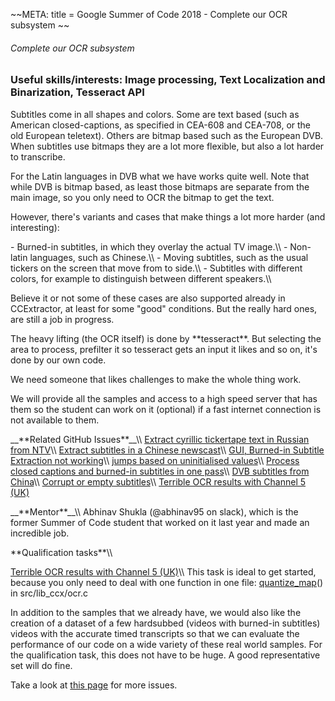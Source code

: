 \~\~META: title = Google Summer of Code 2018 - Complete our OCR
subsystem \~\~

###### Complete our OCR subsystem

### Useful skills/interests: Image processing, Text Localization and Binarization, Tesseract API

Subtitles come in all shapes and colors. Some are text based (such as
American closed-captions, as specified in CEA-608 and CEA-708, or the
old European teletext). Others are bitmap based such as the European
DVB. When subtitles use bitmaps they are a lot more flexible, but also a
lot harder to transcribe.

For the Latin languages in DVB what we have works quite well. Note that
while DVB is bitmap based, as least those bitmaps are separate from the
main image, so you only need to OCR the bitmap to get the text.

However, there\'s variants and cases that make things a lot more harder
(and interesting):

\- Burned-in subtitles, in which they overlay the actual TV image.\\\\ -
Non-latin languages, such as Chinese.\\\\ - Moving subtitles, such as
the usual tickers on the screen that move from to side.\\\\ - Subtitles
with different colors, for example to distinguish between different
speakers.\\\\

Believe it or not some of these cases are also supported already in
CCExtractor, at least for some \"good\" conditions. But the really hard
ones, are still a job in progress.

The heavy lifting (the OCR itself) is done by \*\*tesseract\*\*. But
selecting the area to process, prefilter it so tesseract gets an input
it likes and so on, it\'s done by our own code.

We need someone that likes challenges to make the whole thing work.

We will provide all the samples and access to a high speed server that
has them so the student can work on it (optional) if a fast internet
connection is not available to them.

\_\_\*\*Related GitHub Issues\*\*\_\_\\\\ [Extract cyrillic tickertape
text in Russian from
NTV](https://github.com/CCExtractor/ccextractor/issues/923)\\\\
[Extract subtitles in a Chinese
newscast](https://github.com/CCExtractor/ccextractor/issues/918)\\\\
[GUI, Burned-in Subtitle Extraction not
working](https://github.com/CCExtractor/ccextractor/issues/806)\\\\
[jumps based on uninitialised
values](https://github.com/CCExtractor/ccextractor/issues/662)\\\\
[Process closed captions and burned-in subtitles in one
pass](https://github.com/CCExtractor/ccextractor/issues/726)\\\\
[DVB subtitles from
China](https://github.com/CCExtractor/ccextractor/issues/224)\\\\
[Corrupt or empty
subtitles](https://github.com/CCExtractor/ccextractor/issues/243)\\\\
[Terrible OCR results with Channel 5
(UK)](https://github.com/CCExtractor/ccextractor/issues/929)

\_\_\*\*Mentor\*\*\_\_\\\\ Abhinav Shukla (\@abhinav95 on slack), which
is the former Summer of Code student that worked on it last year and
made an incredible job.

 **Qualification tasks\*\*\\\\

[Terrible OCR results with Channel 5
(UK)](https://github.com/CCExtractor/ccextractor/issues/929)\\\\
This task is ideal to get started, because you only need to deal with
one function in one file:
[quantize\_map](https://github.com/CCExtractor/ccextractor/blob/930ca716ca0bdae629ddd170abbcc2ad75472422/src/lib_ccx/ocr.c)()
in src/lib\_ccx/ocr.c

In addition to the samples that we already have, we would also like the
creation of a dataset of a few hardsubbed (videos with burned-in
subtitles) videos with the accurate timed transcripts so that we can
evaluate the performance of our code on a wide variety of these real
world samples. For the qualification task, this does not have to be
huge. A good representative set will do fine.

Take a look at [this
page](https://ccextractor.org/public:gsoc:takehome) for more
issues.

